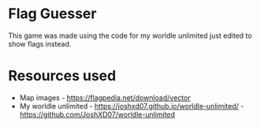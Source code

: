 # Flag Guesser
This game was made using the code for my worldle unlimited just edited to show flags instead.

# Resources used
- Map images - https://flagpedia.net/download/vector
- My worldle unlimited - https://joshxd07.github.io/worldle-unlimited/ - https://github.com/JoshXD07/worldle-unlimited
